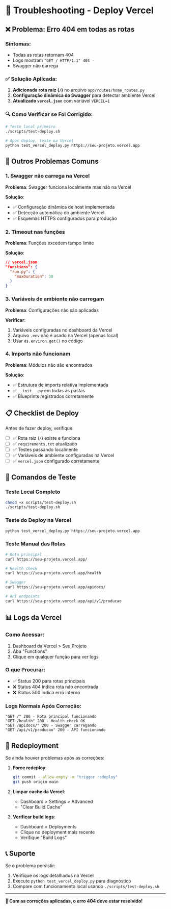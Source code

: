 # 🔧 Troubleshooting - Deploy Vercel

## ❌ Problema: Erro 404 em todas as rotas

### Sintomas:
- Todas as rotas retornam 404
- Logs mostram `"GET / HTTP/1.1" 404 -`
- Swagger não carrega

### ✅ Solução Aplicada:

1. **Adicionada rota raiz (`/`)** no arquivo `app/routes/home_routes.py`
2. **Configuração dinâmica do Swagger** para detectar ambiente Vercel
3. **Atualizado `vercel.json`** com variável `VERCEL=1`

### 🔍 Como Verificar se Foi Corrigido:

```bash
# Teste local primeiro
./scripts/test-deploy.sh

# Após deploy, teste na Vercel
python test_vercel_deploy.py https://seu-projeto.vercel.app
```

## 🚨 Outros Problemas Comuns

### 1. Swagger não carrega na Vercel

**Problema**: Swagger funciona localmente mas não na Vercel

**Solução**:
- ✅ Configuração dinâmica de host implementada
- ✅ Detecção automática do ambiente Vercel
- ✅ Esquemas HTTPS configurados para produção

### 2. Timeout nas funções

**Problema**: Funções excedem tempo limite

**Solução**:
```json
// vercel.json
"functions": {
  "run.py": {
    "maxDuration": 30
  }
}
```

### 3. Variáveis de ambiente não carregam

**Problema**: Configurações não são aplicadas

**Verificar**:
1. Variáveis configuradas no dashboard da Vercel
2. Arquivo `.env` não é usado na Vercel (apenas local)
3. Usar `os.environ.get()` no código

### 4. Imports não funcionam

**Problema**: Módulos não são encontrados

**Solução**:
- ✅ Estrutura de imports relativa implementada
- ✅ `__init__.py` em todas as pastas
- ✅ Blueprints registrados corretamente

## 📋 Checklist de Deploy

Antes de fazer deploy, verifique:

- [ ] ✅ Rota raiz (`/`) existe e funciona
- [ ] ✅ `requirements.txt` atualizado
- [ ] ✅ Testes passando localmente
- [ ] ✅ Variáveis de ambiente configuradas na Vercel
- [ ] ✅ `vercel.json` configurado corretamente

## 🧪 Comandos de Teste

### Teste Local Completo
```bash
chmod +x scripts/test-deploy.sh
./scripts/test-deploy.sh
```

### Teste do Deploy na Vercel
```bash
python test_vercel_deploy.py https://seu-projeto.vercel.app
```

### Teste Manual das Rotas
```bash
# Rota principal
curl https://seu-projeto.vercel.app/

# Health check
curl https://seu-projeto.vercel.app/health

# Swagger
curl https://seu-projeto.vercel.app/apidocs/

# API endpoints
curl https://seu-projeto.vercel.app/api/v1/producao
```

## 📊 Logs da Vercel

### Como Acessar:
1. Dashboard da Vercel > Seu Projeto
2. Aba "Functions"
3. Clique em qualquer função para ver logs

### O que Procurar:
- ✅ Status 200 para rotas principais
- ❌ Status 404 indica rota não encontrada
- ❌ Status 500 indica erro interno

### Logs Normais Após Correção:
```
"GET /" 200 - Rota principal funcionando
"GET /health" 200 - Health check OK
"GET /apidocs/" 200 - Swagger carregando
"GET /api/v1/producao" 200 - API funcionando
```

## 🔄 Redeployment

Se ainda houver problemas após as correções:

1. **Force redeploy**:
   ```bash
   git commit --allow-empty -m "trigger redeploy"
   git push origin main
   ```

2. **Limpar cache da Vercel**:
   - Dashboard > Settings > Advanced
   - "Clear Build Cache"

3. **Verificar build logs**:
   - Dashboard > Deployments
   - Clique no deployment mais recente
   - Verifique "Build Logs"

## 📞 Suporte

Se o problema persistir:

1. Verifique os logs detalhados na Vercel
2. Execute `python test_vercel_deploy.py` para diagnóstico
3. Compare com funcionamento local usando `./scripts/test-deploy.sh`

---

**🎯 Com as correções aplicadas, o erro 404 deve estar resolvido!** 